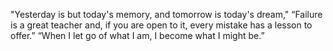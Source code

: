 "Yesterday is but today's memory, and tomorrow is today's dream,"
“Failure is a great teacher and, if you are open to it, every mistake has a lesson to offer.”
“When I let go of what I am, I become what I might be.”
